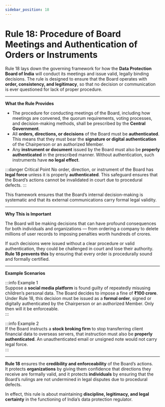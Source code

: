 ```yaml
---
sidebar_position: 18
---
```


# Rule 18: Procedure of Board Meetings and Authentication of Orders or Instruments

Rule 18 lays down the governing framework for how the **Data Protection Board of India** will conduct its meetings and issue valid, legally binding decisions. The rule is designed to ensure that the Board operates with **order, consistency, and legitimacy**, so that no decision or communication is ever questioned for lack of proper procedure.

---

**What the Rule Provides**

- The procedure for conducting meetings of the Board, including how meetings are convened, the quorum requirements, voting processes, and decision-making methods, shall be prescribed by the **Central Government**.  
- All **orders, directions, or decisions** of the Board must be **authenticated**. This means that they must bear the **signature or digital authentication** of the Chairperson or an authorized Member.  
- Any **instrument or document** issued by the Board must also be **properly authenticated** in the prescribed manner. Without authentication, such instruments have **no legal effect**.  

:::danger Critical Point
No order, direction, or instrument of the Board has **legal force** unless it is properly **authenticated**. This safeguard ensures that the Board’s actions cannot be invalidated in court due to procedural defects.
:::

This framework ensures that the Board’s internal decision-making is systematic and that its external communications carry formal legal validity.

---

**Why This is Important**

The Board will be making decisions that can have profound consequences for both individuals and organizations — from ordering a company to delete millions of user records to imposing penalties worth hundreds of crores.  

If such decisions were issued without a clear procedure or valid authentication, they could be challenged in court and lose their authority. **Rule 18 prevents this** by ensuring that every order is procedurally sound and formally certified.

---

**Example Scenarios**

:::info Example 1  
Suppose a **social media platform** is found guilty of repeatedly misusing children’s personal data. The Board decides to impose a fine of **₹100 crore**. Under Rule 18, this decision must be issued as a **formal order**, signed or digitally authenticated by the Chairperson or an authorized Member. Only then will it be enforceable.  
:::

:::info Example 2  
If the Board instructs a **stock broking firm** to stop transferring client financial data to overseas servers, that instruction must also be **properly authenticated**. An unauthenticated email or unsigned note would not carry legal force.  
:::

---

**Rule 18** ensures the **credibility and enforceability** of the Board’s actions.  
It protects **organizations** by giving them confidence that directions they receive are formally valid, and it protects **individuals** by ensuring that the Board’s rulings are not undermined in legal disputes due to procedural defects.  

In effect, this rule is about maintaining **discipline, legitimacy, and legal certainty** in the functioning of India’s data protection regulator.
